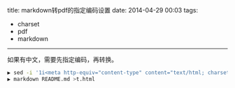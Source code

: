 title: markdown转pdf的指定编码设置
date: 2014-04-29 00:03
tags:
- charset
- pdf
- markdown 
---
如果有中文，需要先指定编码，再转换。
``` bash
▶ sed -i '1i<meta http-equiv="content-type" content="text/html; charset=UTF-8">' *.md
▶ markdown README.md >t.html
```
